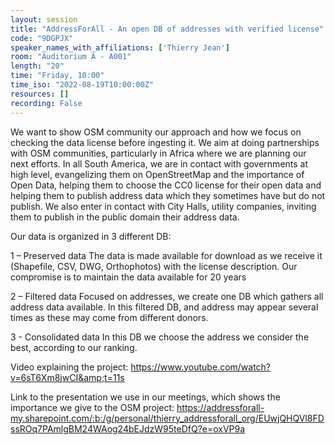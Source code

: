 ```yaml
---
layout: session
title: "AddressForAll - An open DB of addresses with verified license"
code: "9DGPJX"
speaker_names_with_affiliations: ['Thierry Jean']
room: "Auditorium A - A001"
length: "20"
time: "Friday, 10:00"
time_iso: "2022-08-19T10:00:00Z"
resources: []
recording: False
---
```

We want to show OSM community our approach and how we focus on checking the data license before ingesting it. We aim at doing partnerships with OSM communities, particularly in Africa where we are planning our next efforts.
In all South America, we are in contact with governments at high level, evangelizing them on OpenStreetMap and the importance of Open Data, helping them to choose the CC0 license for their open data and helping them to publish address data which they sometimes have but do not publish. We also enter in contact with City Halls, utility companies, inviting them to publish in the public domain their address data.

Our data is organized in 3 different DB: 

1 – Preserved data
The data is made available for download as we receive it (Shapefile, CSV, DWG, Orthophotos) with the license description. Our compromise is to maintain the data available for 20 years

2 – Filtered data
Focused on addresses, we create one DB which gathers all address data available. In this filtered DB, and address may appear several times as these may come from different donors.

3 - Consolidated data
In this DB we choose the address we consider the best, according to our ranking.

Video explaining the project: https://www.youtube.com/watch?v=6sT6Xm8jwCI&amp;t=11s

Link to the presentation we use in our meetings, which shows the importance we give to the OSM project: https://addressforall-my.sharepoint.com/:b:/g/personal/thierry_addressforall_org/EUwjQHQVl8FDssROq7PAmlgBM24WAog24bEJdzW95teDfQ?e=oxVP9a
